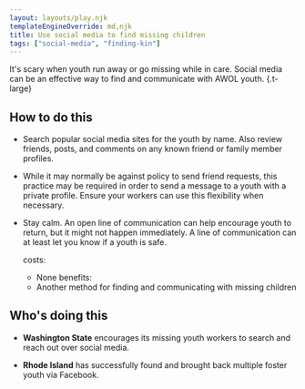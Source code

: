 ```yaml
---
layout: layouts/play.njk
templateEngineOverride: md,njk
title: Use social media to find missing children
tags: ["social-media", "finding-kin"]
---
```


It's scary when youth run away or go missing while in care. Social media can be an effective way to find and communicate with AWOL youth. {.t-large}

## How to do this

* Search popular social media sites for the youth by name. Also review friends, posts, and comments on any known friend or family member profiles.

* While it may normally be against policy to send friend requests, this practice may be required in order to send a message to a youth with a private profile. Ensure your workers can use this flexibility when necessary.

* Stay calm. An open line of communication can help encourage youth to return, but it might not happen immediately. A line of communication can at least let you know if a youth is safe.

  costs:
    - None
  benefits:
    - Another method for finding and communicating with missing children

## Who's doing this

* **Washington State** encourages its missing youth workers to search and reach out over social media.

* **Rhode Island** has successfully found and brought back multiple foster youth via Facebook.
